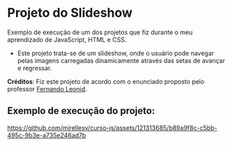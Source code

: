 # Projeto do Slideshow
Exemplo de execução de um dos projetos que fiz durante o meu aprendizado de JavaScript, HTML e CSS.
* Este projeto trata-se de um slideshow, onde o usuário pode navegar pelas imagens carregadas dinamicamente através das setas de avançar e regressar.

**Créditos**: Fiz este projeto de acordo com o enunciado proposto pelo professor <a href="https://youtu.be/csNYVAS2ex8?si=yaPzUx65NoA-aIHy" target="_blank">Fernando Leonid</a>.

## Exemplo de execução do projeto:
https://github.com/mirellesv/curso-js/assets/121313685/b89a9f8c-c5bb-495c-9b3e-a735e246ad7b
